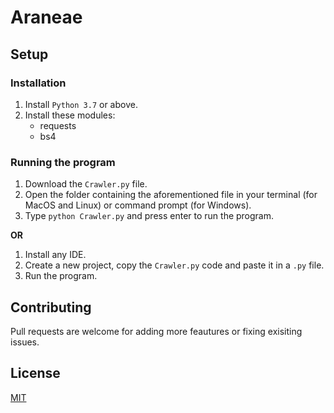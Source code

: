 # Araneae


## Setup


### Installation

1. Install ```Python 3.7``` or above.
2. Install these modules:
    - requests
    - bs4
    
    
### Running the program

1. Download the ```Crawler.py``` file.
2. Open the folder containing the aforementioned file in your terminal (for MacOS and Linux) or command prompt (for Windows).
3. Type ```python Crawler.py``` and press enter to run the program.

**OR**

1. Install any IDE.
2. Create a new project, copy the ```Crawler.py``` code and paste it in a ```.py``` file.
3. Run the program.

## Contributing

Pull requests are welcome for adding more feautures or fixing exisiting issues. 

## License

[MIT](https://github.com/janus-tg/Aranae/blob/master/LICENSE)
